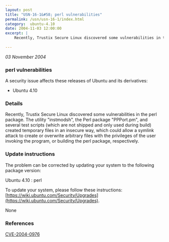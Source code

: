 ```yaml
---
layout: post
title: "USN-16-1&#58; perl vulnerabilities"
permalink: /usn/usn-16-1/index.html
category:  ubuntu-4.10
date: 2004-11-03 12:00:00
excerpt: |
    Recently, Trustix Secure Linux discovered some vulnerabilities in the perl package. The utility &quot;instmodsh&quot;, the Perl package &quot;PPPort.pm&quot;, and several test scripts (which are not shipped and only used during build) created temporary files in an insecure way, which could allow a symlink attack to create or overwrite arbitrary files with the privileges of the user invoking the program, or building the perl package, respectively.
    
--- 
```

 
 

*03 November 2004*

### perl vulnerabilities

A security issue affects these releases of Ubuntu and its derivatives:

* Ubuntu 4.10

### Details

Recently, Trustix Secure Linux discovered some vulnerabilities in the perl package. The utility &quot;instmodsh&quot;, the Perl package &quot;PPPort.pm&quot;, and several test scripts (which are not shipped and only used during build) created temporary files in an insecure way, which could allow a symlink attack to create or overwrite arbitrary files with the privileges of the user invoking the program, or building the perl package, respectively.

### Update instructions

The problem can be corrected by updating your system to the following package version:

Ubuntu 4.10
 : perl 

To update your system, please follow these instructions: [https://wiki.ubuntu.com/Security/Upgrades](https://wiki.ubuntu.com/Security/Upgrades).

None

### References

 
 [CVE-2004-0976](http://people.ubuntu.com/~ubuntu-security/cve/CVE-2004-0976)
 


